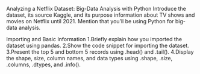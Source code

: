 Analyzing a Netflix Dataset: Big-Data Analysis with Python Introduce the dataset, its source Kaggle, and its purpose information about TV shows and movies on Netflix until 2021. Mention that you’ll be using Python for big-data analysis.

Importing and Basic Information
1.Briefly explain how you imported the dataset using pandas.
2.Show the code snippet for importing the dataset.
3.Present the top 5 and bottom 5 records using .head() and .tail().
4.Display the shape, size, column names, and data types using .shape, .size, .columns, .dtypes, and .info().
